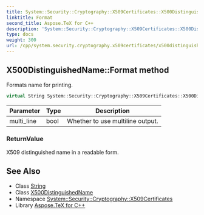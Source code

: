 ```yaml
---
title: System::Security::Cryptography::X509Certificates::X500DistinguishedName::Format method
linktitle: Format
second_title: Aspose.TeX for C++
description: 'System::Security::Cryptography::X509Certificates::X500DistinguishedName::Format method. Formats name for printing in C++.'
type: docs
weight: 300
url: /cpp/system.security.cryptography.x509certificates/x500distinguishedname/format/
---
```

## X500DistinguishedName::Format method


Formats name for printing.

```cpp
virtual String System::Security::Cryptography::X509Certificates::X500DistinguishedName::Format(bool multi_line) const override
```


| Parameter | Type | Description |
| --- | --- | --- |
| multi_line | bool | Whether to use multiline output. |

### ReturnValue

X509 distinguished name in a readable form.

## See Also

* Class [String](../../../system/string/)
* Class [X500DistinguishedName](../)
* Namespace [System::Security::Cryptography::X509Certificates](../../)
* Library [Aspose.TeX for C++](../../../)
